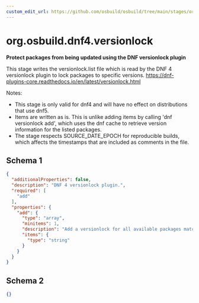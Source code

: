 ```yaml
---
custom_edit_url: https://github.com/osbuild/osbuild/tree/main/stages/org.osbuild.dnf4.versionlock.meta.json
---
```

# org.osbuild.dnf4.versionlock
<!--
[//]: # ( DO NOT MODIFY THIS FILE! )
[//]: # ( This content is generated by `scripts/pull_osbuild_modules.py` )
[//]: # ( Rather change the source of this: https://github.com/osbuild/osbuild/tree/main/stages/org.osbuild.dnf4.versionlock.meta.json )
-->

**Protect packages from being updated using the DNF versionlock plugin**

This stage writes the versionlock.list file which is read by the DNF 4 versionlock plugin
to lock packages to specific versions.
https://dnf-plugins-core.readthedocs.io/en/latest/versionlock.html

Notes:
 - This stage is only valid for dnf4 and will have no effect on distributions that use dnf5.
 - Items are written as is. This is unlike adding items by calling 'dnf versionlock add',
   which uses the dnf cache to retrieve version information for the listed packages.
 - The stage respects SOURCE_DATE_EPOCH for reproducible builds, which affects the timestamps
   that are included as comments in the file.

## Schema 1

```json
{
  "additionalProperties": false,
  "description": "DNF 4 versionlock plugin.",
  "required": [
    "add"
  ],
  "properties": {
    "add": {
      "type": "array",
      "minitems": 1,
      "description": "Add a versionlock for all available packages matching the spec.",
      "items": {
        "type": "string"
      }
    }
  }
}
```

## Schema 2

```json
{}
```
